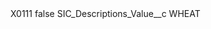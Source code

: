 <?xml version="1.0" encoding="UTF-8"?>
<CustomMetadata xmlns="http://soap.sforce.com/2006/04/metadata" xmlns:xsi="http://www.w3.org/2001/XMLSchema-instance" xmlns:xsd="http://www.w3.org/2001/XMLSchema">
    <label>X0111</label>
    <protected>false</protected>
    <values>
        <field>SIC_Descriptions_Value__c</field>
        <value xsi:type="xsd:string">WHEAT</value>
    </values>
</CustomMetadata>
